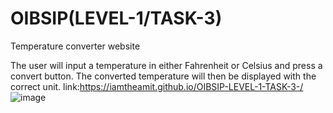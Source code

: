 # OIBSIP(LEVEL-1/TASK-3)
Temperature converter website

The user will input a temperature in either Fahrenheit or Celsius and press a convert button. The converted temperature will then be displayed with the correct unit.
link:https://iamtheamit.github.io/OIBSIP-LEVEL-1-TASK-3-/
![image](https://github.com/iamtheamit/OIBSIP-LEVEL-1-TASK-3-/assets/139254857/d9c7aece-1602-42d8-84d0-8a8725d081b7)

